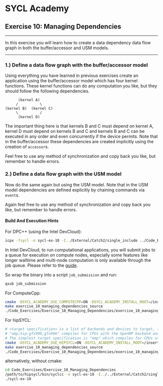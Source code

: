 # SYCL Academy

## Exercise 10: Managing Dependencies
---

In this exercise you will learn how to create a data dependency data flow graph
in both the buffer/accessor and USM models.

---

### 1.) Define a data flow graph with the buffer/accessor model

Using everything you have learned in previous exercises create an application
using the buffer/accessor model which has four kernel functions. These kernel
functions can do any computation you like, but they should follow the following
dependencies.

          (kernel A)
         /          \
    (kernel B)  (kernel C)
         \          /
          (kernel D)

The important thing here is that kernels B and C must depend on kernel A, kernel
D must depend on kernels B and C and kernels B and C can be executed in any
order and even concurrently if the device permits. Note that in the
buffer/accessor these dependencies are created implicitly using the creation of
`accessor`s.

Feel free to use any method of synchronization and copy back you like, but
remember to handle errors.

### 2.) Define a data flow graph with the USM model

Now do the same again but using the USM model. Note that in the USM model
dependencies are defined explicitly by chaining commands via `event`s.

Again feel free to use any method of synchronization and copy back you like,
but remember to handle errors.

#### Build And Execution Hints

For DPC++ (using the Intel DevCloud):
```sh
icpx -fsycl -o sycl-ex-10 -I../External/Catch2/single_include ../Code_Exercises/Exercise_10_Managing_Dependencies/source.cpp
```
In Intel DevCloud, to run computational applications, you will submit jobs to a queue for execution on compute nodes,
especially some features like longer walltime and multi-node computation is only available through the job queue.
Please refer to the [guide][devcloud-job-submission].

So wrap the binary into a script `job_submission` and run:
```sh
qsub job_submission
```

For ComputeCpp:
```sh
cmake -DSYCL_ACADEMY_USE_COMPUTECPP=ON -DSYCL_ACADEMY_INSTALL_ROOT=/insert/path/to/computecpp ..
make exercise_10_managing_dependencies_source
./Code_Exercises/Exercise_10_Managing_Dependencies/exercise_10_managing_dependencies_source
```


For hipSYCL:
```sh
# <target specification> is a list of backends and devices to target, for example
# "omp;hip:gfx900,gfx906" compiles for CPUs with the OpenMP backend and for AMD Vega 10 (gfx900) and Vega 20 (gfx906) GPUs using the HIP backend.
# The simplest target specification is "omp" which compiles for CPUs using the OpenMP backend.
cmake -DSYCL_ACADEMY_USE_HIPSYCL=ON -DSYCL_ACADEMY_INSTALL_ROOT=/insert/path/to/hipsycl -DHIPSYCL_TARGETS="<target specification>" ..
make exercise_10_managing_dependencies_source
./Code_Exercises/Exercise_10_Managing_Dependencies/exercise_10_managing_dependencies_source
```
alternatively, without cmake:
```sh
cd Code_Exercises/Exercise_10_Managing_Dependencies
/path/to/hipsycl/bin/syclcc -o sycl-ex-10 -I../../External/Catch2/single_include --hipsycl-targets="<target specification>" source.cpp
./sycl-ex-10
```

[devcloud-job-submission]: https://devcloud.intel.com/oneapi/documentation/job-submission/

